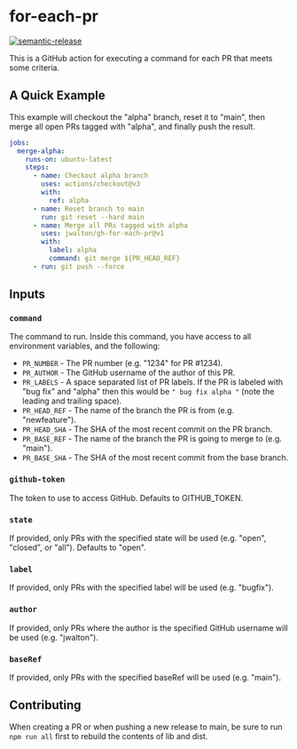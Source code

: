 # for-each-pr

[![semantic-release](https://img.shields.io/badge/%20%20%F0%9F%93%A6%F0%9F%9A%80-semantic--release-e10079.svg)](https://github.com/semantic-release/semantic-release)

This is a GitHub action for executing a command for each PR that meets some criteria.

## A Quick Example

This example will checkout the "alpha" branch, reset it to "main", then merge
all open PRs tagged with "alpha", and finally push the result.

```yaml
jobs:
  merge-alpha:
    runs-on: ubuntu-latest
    steps:
      - name: Checkout alpha branch
        uses: actions/checkout@v3
        with:
          ref: alpha
      - name: Reset branch to main
        run: git reset --hard main
      - name: Merge all PRs tagged with alpha
        uses: jwalton/gh-for-each-pr@v1
        with:
          label: alpha
          command: git merge ${PR_HEAD_REF}
      - run: git push --force
```

## Inputs

### `command`

The command to run. Inside this command, you have access to all environment variables, and the following:

- `PR_NUMBER` - The PR number (e.g. "1234" for PR #1234).
- `PR_AUTHOR` - The GitHub username of the author of this PR.
- `PR_LABELS` - A space separated list of PR labels. If the PR is labeled with "bug fix" and "alpha" then this would be `" bug fix alpha "` (note the leading and trailing space).
- `PR_HEAD_REF` - The name of the branch the PR is from (e.g. "newfeature").
- `PR_HEAD_SHA` - The SHA of the most recent commit on the PR branch.
- `PR_BASE_REF` - The name of the branch the PR is going to merge to (e.g. "main").
- `PR_BASE_SHA` - The SHA of the most recent commit from the base branch.

### `github-token`

The token to use to access GitHub. Defaults to GITHUB_TOKEN.

### `state`

If provided, only PRs with the specified state will be used (e.g. "open", "closed", or "all"). Defaults to "open".

### `label`

If provided, only PRs with the specified label will be used (e.g. "bugfix").

### `author`

If provided, only PRs where the author is the specified GitHub username will be used (e.g. "jwalton").

### `baseRef`

If provided, only PRs with the specified baseRef will be used (e.g. "main").

## Contributing

When creating a PR or when pushing a new release to main, be sure to run `npm run all` first to rebuild the contents of lib and dist.
